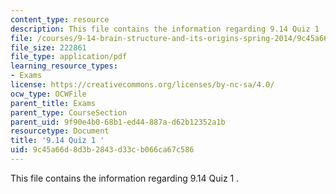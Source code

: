 ```yaml
---
content_type: resource
description: This file contains the information regarding 9.14 Quiz 1 .
file: /courses/9-14-brain-structure-and-its-origins-spring-2014/9c45a66d8d3b2843d33cb066ca67c586_MIT9_14S14_Quiz1.pdf
file_size: 222861
file_type: application/pdf
learning_resource_types:
- Exams
license: https://creativecommons.org/licenses/by-nc-sa/4.0/
ocw_type: OCWFile
parent_title: Exams
parent_type: CourseSection
parent_uid: 9f90e4b0-68b1-ed44-887a-d62b12352a1b
resourcetype: Document
title: '9.14 Quiz 1 '
uid: 9c45a66d-8d3b-2843-d33c-b066ca67c586
---
```

This file contains the information regarding 9.14 Quiz 1 .